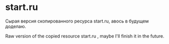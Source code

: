 # start.ru
Сырая версия скопированного ресурса start.ru, авось в будущем доделаю.

Raw version of the copied resource start.ru , maybe I'll finish it in the future.
